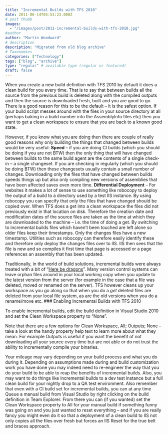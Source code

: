 ```yaml
---
title: "Incremental Builds with TFS 2010"
date: 2011-06-14T05:53:23.000Z
# post thumb
images:
  - "/images/post/2011-incremental-builds-with-tfs-2010.jpg"
#author
author: "Martin Woodward"
# description
description: "Migrated from old blog archive"
# Taxonomies
categories: ["Technology"]
tags: ["blog", "archive"]
type: "regular" # available type (regular or featured)
draft: false
---
```


When you create a new build definition with TFS 2010 by default it does a clean build for you every time.  That is to say that between builds all the source from the previous build is deleted along with the compiled outputs and then the source is downloaded fresh, built and you are good to go.  There is a good reason for this to be the default – it is the safest option.  If your build script messes around with the files in your source directory at all (perhaps baking in a build number into the AssemblyInfo files etc) then you want to get a clean workspace to ensure that you are back to a known good state.  

However, if you know what you are doing then there are couple of really good reasons why only building the things that changed between builds would be very useful:     **Speed** – if you are doing CI builds (which you should be doing if you are not BTW) then the only thing that will have changed between builds to the same build agent are the contents of a single check-in – a single changeset.  If you are checking in regularly (which you should be doing BTW) then these changesets usually contain a small number of changes.  Downloading only the files that have changed between builds speeds things up but also only compiling new versions of assemblies that have been affected saves even more time.    **Differential Deployment** – For websites it makes a lot of sense to use something like robocopy to deploy the output of a build to a directory used by a test IIS instance.  By using robocopy you can specify that only the files that have changed should be copied over.  When TFS does a get into a clean workspace the files did not previously exist in that location on disk.  Therefore the creation date and modification dates of the source files are taken as the time at which they are downloaded to the machine – i.e. the time of doing a get.  By switching to incremental builds files which haven’t been touched are left alone so older files keep their timestamps.  Only the changes files have a new timestamp.  Utilities such as robocopy can therefore easily identify these and therefore only deploy the changes files over to IIS.  IIS then sees that the file is new and so compiles it first time that page is accessed or a page references an assembly that has been updated.   

Traditionally, in the world of build solutions, incremental builds were always treated with a bit of “[Here be dragons](http://en.wikipedia.org/wiki/Here_be_dragons)”.  Many version control systems can leave orphan files around in your local working copy when you update to the latest version from the server (for example in the case that a file was deleted, moved or renamed on the server).  TFS however cleans up your workspace as you go along so that when you do a *get* deleted files are deleted from your local file system, as are the old versions when you do a rename/move etc.  ### Enabling Incremental Builds with TFS 2010  

To enable incremental builds, edit the build definition in Visual Studio 2010 and set the Clean Workspace property to “None”.  

Note that there are a few options for Clean Workspace, All; Outputs; None – take a look at the handy property help text to learn more about what they mean. For example Outputs is useful if you want the benefit of not downloading all your source every time but are not able or do not trust the ability to incrementally compile your binaries.  

Your mileage may vary depending on your build process and what you do during it.  Depending on assumptions made during and build customization work you have done you may indeed need to re-engineer the way that you do your build to be able to reap the benefits of incremental builds.  Also, you may want to do things like incremental builds to a dev test instance but a full clean build for your nightly drop to a QA test environment.  Also remember that even with a CI build set for incremental builds, you can at any time Queue a manual build from Visual Studio by right clicking on the build definition in Team Explorer.  From there you can (if you wanted) set the Clean Workspace property to All for your manual build if something funny was going on and you just wanted to reset everything – and if you are really fancy you might even do it so that a deployment of a clean build to IIS not only copies all the files over fresh but forces an IIS Reset for the true belt and braces approach.